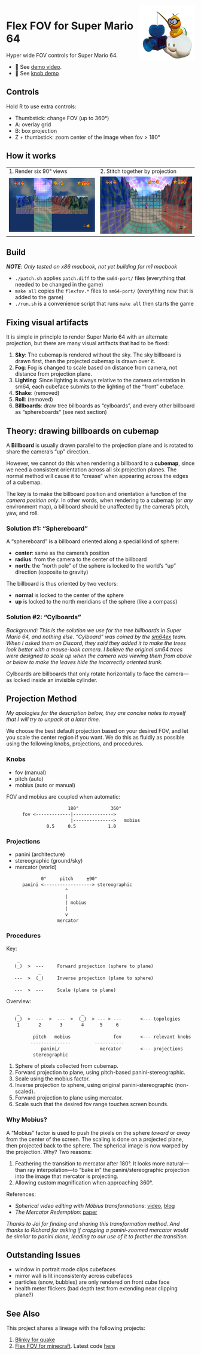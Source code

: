 <img width="150px" src="img/LakituSM64.png" align="right">

# Flex FOV for Super Mario 64

Hyper wide FOV controls for Super Mario 64.

* 🎥 See [demo video](https://youtu.be/EX-GF2JhLaI).
* 🎥 See [knob demo](https://imgur.com/a/yuxfbP7)

## Controls

Hold R to use extra controls:

* Thumbstick: change FOV (up to 360°)
* A: overlay grid
* B: box projection
* Z + thumbstick: zoom center of the image when fov > 180°

## How it works

<table>
<tr>
<td>1. Render six 90° views</td>
<td>2. Stitch together by projection</td>
</tr>
<tr>
<td><img src="img/rubix-cubenet.jpg"></td>
<td><img src="img/rubix-panini.jpg"></td>
</tr>
</table>

## Build

_**NOTE**: Only tested on x86 macbook, not yet building for m1 macbook_

* `./patch.sh` applies `patch.diff` to the `sm64-port/` files (everything that needed to be changed in the game)
* `make all` copies the `flexfov.*` files to `sm64-port/` (everything new that is added to the game)
* `./run.sh` is a convenience script that runs `make all` then starts the game

## Fixing visual artifacts

It is simple in principle to render Super Mario 64 with an alternate projection,
but there are many visual artifacts that had to be fixed:

1. **Sky**: The cubemap is rendered without the sky.  The sky billboard is drawn first, then the projected cubemap is drawn over it.
2. **Fog**: Fog is changed to scale based on distance from camera, not distance from projection plane.
3. **Lighting**: Since lighting is always relative to the camera orientation in sm64, each cubeface submits to the lighting of the “front” cubeface.
4. **Shake**: (removed)
5. **Roll**: (removed)
6. **Billboards**: draw tree billboards as “cylboards”, and every other billboard as “sphereboards” (see next section)

## Theory: drawing billboards on cubemap

A **Billboard** is usually drawn parallel to the projection plane and is
rotated to share the camera’s “up” direction.

However, we cannot do this when rendering a billboard to a **cubemap**, since
we need a consistent orientation across all six projection planes.  The normal
method will cause it to “crease” when appearing across the edges of a cubemap.

The key is to make the billboard position and orientation a function of the
*camera position only*.  In other words, when rendering to a cubemap (or *any*
environment map), a billboard should be unaffected by the camera’s pitch, yaw,
and roll.

### Solution #1: “Sphereboard”

A “sphereboard” is a billboard oriented along a special kind of sphere:

* **center**: same as the camera’s position
* **radius**: from the camera to the center of the billboard
* **north**: the “north pole” of the sphere is locked to the world’s “up” direction (opposite to gravity)

The billboard is thus oriented by two vectors:

* **normal** is locked to the center of the sphere
* **up** is locked to the north meridians of the sphere (like a compass)


### Solution #2: “Cylboards”

_Background: This is the solution we use for the tree billboards in Super Mario
64, and nothing else.  “Cylboard” was coined by the [sm64ex] team.  When I asked
them on Discord, they said they added it to make the trees look better with a mouse-look camera. I believe the
original sm64 trees were designed to scale up when the camera was viewing them
from above or below to make the leaves hide the incorrectly oriented trunk._

Cylboards are billboards that only rotate horizontally to face the camera— as
locked inside an invisible cylinder.

[sm64ex]:https://github.com/sm64pc/sm64ex

## Projection Method

_My apologies for the description below, they are concise notes to myself that
I will try to unpack at a later time._

We choose the best default projection based on your desired FOV, and let you
scale the center region if you want.  We do this as fluidly as possible using
the following knobs, projections, and procedures.

### Knobs

- fov (manual)
- pitch (auto)
- mobius (auto or manual)

FOV and mobius are coupled when automatic:

```
                       180°            360°
      fov <-------------|--------------->
                        |--------------->   mobius
               0.5     0.5            1.0
```

### Projections

- panini (architecture)
- stereographic (ground/sky)
- mercator (world)

```
             0°     pitch     ±90°
      panini <------------------> stereographic
                      ^
                      |
                      | mobius
                      |
                      v
                   mercator
```

### Procedures

Key:

```
    _
   (_)  >  ---     Forward projection (sphere to plane)
            _
   ---  >  (_)     Inverse projection (plane to sphere)

   ---  >  ---     Scale (plane to plane)
```

Overview:

```
    _                       _
   (_)  >  ---  >  ---  >  (_)  > --- > ---       <--- topologies
    1       2       3       4      5     6

          pitch   mobius                fov       <--- relevant knobs
         ---------------         -----------
             panini/               mercator       <--- projections
          stereographic
```

1. Sphere of pixels collected from cubemap.
2. Forward projection to plane, using pitch-based panini-stereographic.
3. Scale using the mobius factor.
4. Inverse projection to sphere, using original panini-stereographic (non-scaled).
5. Forward projection to plane using mercator.
6. Scale such that the desired fov range touches screen bounds.

### Why Mobius?

A “Mobius” factor is used to push the pixels on the sphere *toward* or *away*
from the center of the screen.  The scaling is done on a projected plane, then
projected back to the sphere.  The spherical image is now warped by the
projection.  Why?  Two reasons:

1. Feathering the transition to mercator after 180°. It looks more natural—than
   ray interpolation—to  “bake in” the panini/stereographic projection into the
   image that mercator is projecting.
2. Allowing custom magnification when approaching 360°.

References:

- *Spherical video editing with Möbius transformations*: [video](https://youtu.be/oVwmF_vrZh0), [blog](https://web.archive.org/web/20190627155016/http://elevr.com/spherical-video-editing-effects-with-mobius-transformations/)
- *The Mercator Redemption*: [paper](http://archive.bridgesmathart.org/2013/bridges2013-217.pdf)

_Thanks to Jai for finding and sharing this transformation method. And thanks
to Richard for asking if cropping a panini-zoomed mercator would be similar to
panini alone, leading to our use of it to feather the transition._


## Outstanding Issues

- window in portrait mode clips cubefaces
- mirror wall is lit inconsistenty across cubefaces
- particles (snow, bubbles) are only rendered on front cube face
- health meter flickers (bad depth test from extending near clipping plane?)

## See Also

This project shares a lineage with the following projects:

1. [Blinky for quake][quake]
2. [Flex FOV for minecraft][minecraft].  Latest code [here](https://github.com/18107/Flex-FOV-fabric)

[quake]:https://github.com/shaunlebron/blinky
[minecraft]:https://github.com/shaunlebron/flex-fov
